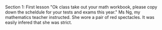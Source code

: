 Section 1: First lesson
"Ok class take out your math workbook, please copy down the scheldule for your tests and exams this year." Ms Ng, my mathematics teacher instructed. She wore a pair of red spectacles. It was easily infered that she was strict.
